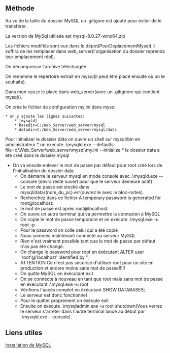 ## Méthode
Au vu de la taille du dossier MySQL un .gitigore est ajouté pour éviter de le transférer.

La version de MySql utilisée est mysql-8.0.27-winx64.zip

Les fichiers modifiés sont eux dans le dépot(PourDeplacementMysql) il suffira de les remplacer dans web_server(l'organisation du dossier reprends leur emplacement réel).

On décompresse l'archive téléchargée.

On renomme le répertoire extrait en mysql(il peut être placé ensuite où on le souhaite).

Dans mon cas je le place dans web_server(avec un .gitignore qui contient mysql/).

On crée le fichier de configuration my.ini dans mysql

	* on y ajoute les lignes suivantes:
		* [mysqld]
		* basedir=C:/Web_Server/web_server/mysql
		* datadir=C:/Web_Server/web_server/mysql/data

Pour initialiser le dossier data on ouvre un shell sur mysql/bin en administrateur
	* on execute .\mysqld.exe --defaults-file=c:\Web_Server\web_server\mysql\my.ini --initialize
	* le dossier data a été créé dans le dossier mysql

* On va ensuite enlever le mot de passe par défaut pour root créé lors de l'initialisation du dossier data
	* On démarre le serveur mysql en mode console avec .\mysqld.exe --console (devra resté ouvert pour que le serveur demeure actif)
	* Le mot de passe est stocké dans mysql/data/{nom_du_pc}.err(ouvrez le avec le bloc-notes).
	* Recherchez dans ce fichier A temporary password is generated for root@localhost: 
	* le mot de passe est après root@localhost:
	* On ouvre un autre terminal qui va permettre la connexion à MySQL 
	* On copie le mot de passe temporaire et on exécute .\mysql.exe -u root -p
	* Pour le password on colle celui qui a été copié
	* Nous sommes maintenant connecté au serveur MySQL
	* Rien n'est vraiment possible tant que le mot de passe par défaut n'as pas été changé.
	* On change le password pour root en éxécutant  ALTER user 'root'@'localhost' identified by '';
	* ATTENTION Ce n'est pas sécurisé d'utiliser root pour un site en production et encore moins sans mot de passe!!!!!
	* On quitte MySQL en éxécutant exit
	* On se connecte à nouveau en tant que root mais sans mot de passe en éxécutant .\mysql.exe -u root
	* Vérifions l'aacès complet en éxécutant SHOW DATABASES;
	* Le serveur est donc fonctionnel
	* Pour le quitter proprement on éxécute exit
	* Ensuite on éxécute .\mysqladmin.exe -u root shutdown(Vous verrez le serveur s'arrêter dans l'autre terminal lancé au début  par .\mysqld.exe --console).

## Liens utiles
[Installation de MySQL](https://www.youtube.com/watch?v=0vS3fOkAbPs)

